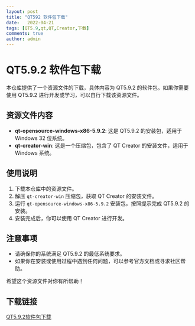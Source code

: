 ```yaml
---
layout: post
title: "QT592 软件包下载"
date:   2022-04-21
tags: [QT5.9,qt,QT,Creator,下载]
comments: true
author: admin
---
```

# QT5.9.2 软件包下载

本仓库提供了一个资源文件的下载，具体内容为 QT5.9.2 的软件包。如果你需要使用 QT5.9.2 进行开发或学习，可以自行下载该资源文件。

## 资源文件内容

- **qt-opensource-windows-x86-5.9.2**: 这是 QT5.9.2 的安装包，适用于 Windows 32 位系统。
- **qt-creator-win**: 这是一个压缩包，包含了 QT Creator 的安装文件，适用于 Windows 系统。

## 使用说明

1. 下载本仓库中的资源文件。
2. 解压 `qt-creator-win` 压缩包，获取 QT Creator 的安装文件。
3. 运行 `qt-opensource-windows-x86-5.9.2` 安装包，按照提示完成 QT5.9.2 的安装。
4. 安装完成后，你可以使用 QT Creator 进行开发。

## 注意事项

- 请确保你的系统满足 QT5.9.2 的最低系统要求。
- 如果你在安装或使用过程中遇到任何问题，可以参考官方文档或寻求社区帮助。

希望这个资源文件对你有所帮助！

## 下载链接

[QT5.9.2软件包下载](https://pan.quark.cn/s/6f3d19ef25dd)